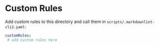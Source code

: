 # Custom Rules

Add custom rules to this directory and call them in `scripts/.markdownlint-cli2.yaml`:

```yaml
customRules:
 # add custom rules here
```